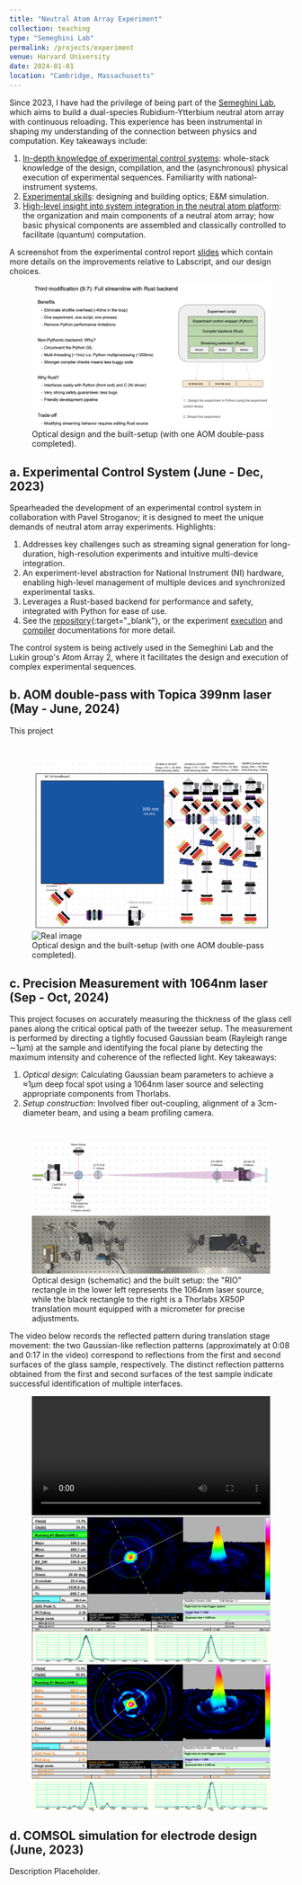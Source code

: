 ```yaml
---
title: "Neutral Atom Array Experiment"
collection: teaching
type: "Semeghini Lab"
permalink: /projects/experiment
venue: Harvard University
date: 2024-01-01
location: "Cambridge, Massachusetts"
---
```


Since 2023, I have had the privilege of 
being part of the [Semeghini Lab](https://semeghini.seas.harvard.edu/research-2/), 
which aims to  build a dual-species Rubidium-Ytterbium neutral atom array 
with continuous reloading. This experience has been instrumental in 
shaping my understanding of the connection between physics and computation. 
Key takeaways include: 

1. <u>In-depth knowledge of experimental control systems</u>: 
    whole-stack knowledge of the design, compilation, and the (asynchronous) 
    physical execution of experimental sequences. Familiarity with 
    national-instrument systems. 
2. <u>Experimental skills</u>: 
    designing and building optics; E&M simulation.  
3. <u>High-level insight into system integration in the neutral atom platform</u>: 
    the organization and main components of a neutral atom array; 
    how basic physical components are assembled
    and classically controlled to facilitate (quantum) computation. 

A screenshot from the experimental control report [slides](https://docs.google.com/presentation/d/1eohW2nniga9GMYLhZOr1nKc5namYMjXy6C4aJE0LCfA/edit?usp=sharing) which contain more details on the improvements relative to Labscript, and our design choices. 
<br/>
<figure>
  <img src='/images/experiments/Expctrl_schematic.png' alt='Overview of experimental control system.'>
  <figcaption>Optical design and the built-setup (with one AOM double-pass completed). </figcaption>
</figure>


a. Experimental Control System (June - Dec, 2023)
------

Spearheaded the development of an 
experimental control system in collaboration with Pavel Stroganov; 
it is designed to meet the unique demands of neutral atom array experiments. 
Highlights: 

1. Addresses key challenges such as streaming signal 
    generation for long-duration, high-resolution experiments and intuitive multi-device integration.
2. An experiment-level abstraction for National Instrument (NI) hardware, 
    enabling high-level management of multiple devices and synchronized experimental tasks. 
3. Leverages a Rust-based backend for performance and safety, integrated with Python for ease of use. 
4. See the [repository](https://github.com/Semeghini-Lab/NI-experiment-control){:target="_blank"}, or 
    the experiment [execution](https://docs.rs/niexpctrl_backend/0.1.0/niexpctrl_backend/) 
    and [compiler](https://docs.rs/nicompiler_backend/0.3.0/nicompiler_backend) 
    documentations for more detail. 

The control system is being actively used in the Semeghini Lab and the Lukin group's Atom Array 2, 
where it facilitates the design and execution of complex experimental sequences. 

b. AOM double-pass with Topica 399nm laser (May - June, 2024)
------

This project 

<br/>
<figure>
  <img src='/images/experiments/SHGOpticalPath.png' alt='Illustrator design'>
  <br/>
  <img src='/images/experiments/SHGImage.png' alt='Real image'>
  <figcaption>Optical design and the built-setup (with one AOM double-pass completed). </figcaption>
</figure>

c. Precision Measurement with 1064nm laser (Sep - Oct, 2024)
------

This project focuses on accurately measuring the thickness of the glass cell panes along the critical optical path of the tweezer setup. The measurement is performed by directing a tightly focused Gaussian beam (Rayleigh range ∼1μm) at the sample and identifying the focal plane by detecting the maximum intensity and coherence of the reflected light. Key takeaways: 

1. *Optical design*: Calculating Gaussian beam parameters to achieve a ≈1μm deep focal spot using a 1064nm laser source and selecting appropriate components from Thorlabs.
2. *Setup construction*: Involved fiber out-coupling, alignment of a 3cm-diameter beam, and using a beam profiling camera. 

<br/>
<figure>
  <img src='/images/experiments/4surface_design.png' alt='Illustrator design'>
  <br/>
  <img src='/images/experiments/4surface_real.JPG' alt='Real image'>
  <figcaption>Optical design (schematic) and the built setup: the "RIO" rectangle in the lower left represents the 1064nm laser source, while the black rectangle to the right is a Thorlabs XR50P translation mount equipped with a micrometer for precise adjustments. </figcaption>
</figure>

The video below records the reflected pattern during translation stage movement: the two Gaussian-like reflection patterns (approximately at 0:08 and 0:17 in the video) correspond to reflections from the first and second surfaces of the glass sample, respectively. The distinct reflection patterns obtained from the first and second surfaces of the test sample indicate successful identification of multiple interfaces.
<br/>
<figure>
<video style="width: 100%; max-width: 800px;" controls>
  <source src="/images/experiments/4surface_video.mp4" type="video/mp4">
  Your browser does not support the video tag.
</video>
<img src='/images/experiments/4surface_reflect1.png' alt='Reflection view 1'>
<br/>
<img src='/images/experiments/4surface_reflect2.png' alt='Reflection view 2'>
</figure>

d. COMSOL simulation for electrode design (June, 2023)
------

Description Placeholder.